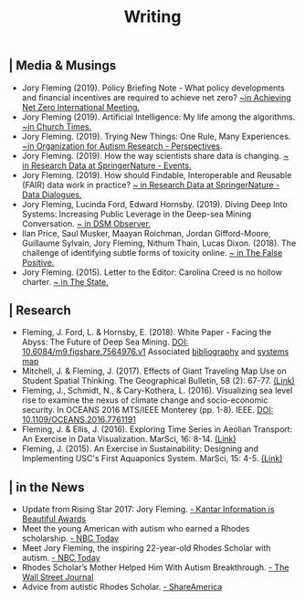 ﻿---
title: "Writing"
layout: single
author_profile: true
permalink: /writing/
share: false
---
<script type='text/javascript' src='https://d1bxh8uas1mnw7.cloudfront.net/assets/embed.js'></script>
<script async src="https://badge.dimensions.ai/badge.js" charset="utf-8"></script>
## <i class="fa fa-newspaper-o"></i> | Media & Musings
<ul>
<li>Jory Fleming (2019). Policy Briefing Note - What policy developments and financial incentives are required to achieve net zero? <a href = "http://www.netzero.org.uk/briefing-note-10">~in Achieving Net Zero International Meeting.</a></li>

<li>Jory Fleming (2019). Artificial Intelligence: My life among the algorithms. <a href = "https://www.churchtimes.co.uk/articles/2019/26-july/features/features/artificial-intelligence-my-life-among-the-algorithms">~in Church Times.</a></li>

<li>Jory Fleming. (2019). Trying New Things: One Rule, Many Experiences. <a href="https://researchautism.org/trying-new-things-one-rule-many-experiences/">~in Organization for Autism Research - Perspectives</a>.</li>

<li>Jory Fleming. (2019). How the way scientists share data is changing. <a href="https://researchdata.springernature.com/users/207005-jory-fleming/posts/43797-how-the-way-scientists-share-data-is-changing">~ in Research Data at SpringerNature - Events.</a></li>

<li>Jory Fleming. (2019). How should Findable, Interoperable and Reusable (FAIR) data work in practice? <a href="https://researchdata.springernature.com/users/207005-jory-fleming/posts/43799-how-should-findable-accessible-interoperable-and-reusable-fair-data-work-in-practice">~ in Research Data at SpringerNature - Data Dialogues.</a></li>

<li>Jory Fleming, Lucinda Ford, Edward Hornsby. (2019). Diving Deep Into Systems: Increasing Public Leverage in the Deep-sea Mining Conversation. <a href="http://dsmobserver.com/2019/01/diving-deep-into-systems-increasing-public-leverage-in-the-deep-sea-mining-conversation/">~ in DSM Observer.</a></li>

<li>Ilan Price, Saul Musker, Maayan Roichman, Jordan Gifford-Moore, Guillaume Sylvain, Jory Fleming, Nithum Thain, Lucas Dixon. (2018). The challenge of identifying subtle forms of toxicity online. <a href="https://medium.com/the-false-positive/the-challenge-of-identifying-subtle-forms-of-toxicity-online-465505b6c4c9?fbclid=IwAR1Qp-yawlShZGYFnDzgfU8q3jLE_pDrEMAMCt9-_8B0181N7AlO8TMhsDc">~ in The False Positive.</a></li>

<li>Jory Fleming. (2015). Letter to the Editor: Carolina Creed is no hollow charter. <a href="https://www.thestate.com/opinion/letters-to-the-editor/article19401645.html">~ in The State.</a></li>
</ul>

## <i class="fa fa-flask"></i> | Research
<ul>
<li> Fleming, J. Ford, L. & Hornsby, E. (2018). White Paper - Facing the Abyss: The Future of Deep Sea Mining. <a href="https://doi.org/10.6084/m9.figshare.7564976.v1">DOI: 10.6084/m9.figshare.7564976.v1</a> <span class='altmetric-embed' data-badge-type='donut' data-badge-popover="right" data-doi="10.6084/m9.figshare.7564976"></span> Associated <a href="https://doi.org/10.6084/m9.figshare.7564988.v1">bibliography</a> and <a href="https://doi.org/10.6084/m9.figshare.7564982.v1">systems map</a></li>

<li>Mitchell, J. & Fleming, J. (2017). Effects of Giant Traveling Map Use on Student Spatial Thinking. The Geographical Bulletin, 58 (2): 67-77. <a href="https://gammathetaupsilon.org/the-geographical-bulletin/2010s/volume58-2/article1.pdf">(Link)</a></li>

<li>Fleming, J., Schmidt, N., & Cary-Kothera, L. (2016). Visualizing sea level rise to examine the nexus of climate change and socio-economic security. In OCEANS 2016 MTS/IEEE Monterey (pp. 1-8). IEEE. <a href="https://doi.org/10.1109/OCEANS.2016.7761191">DOI: 10.1109/OCEANS.2016.7761191</a> <span class='altmetric-embed' data-badge-type='donut' data-badge-popover="right" data-doi="10.1109/OCEANS.2016.7761191"></span></li>

<li>Fleming, J. & Ellis, J. (2016). Exploring Time Series in Aeolian Transport: An Exercise in Data Visualization. MarSci, 16: 8-14. <a href="https://sites.google.com/site/marscijournal/journal-releases">(Link)</a></li>

<li>Fleming, J. (2015). An Exercise in Sustainability: Designing and Implementing USC's First Aquaponics System. MarSci, 15: 4-5. <a href="https://sites.google.com/site/marscijournal/journal-releases">(Link)</a></li>
</ul>

## <i class="fa fa-bullhorn"></i> | in the News
<ul>
<li> Update from Rising Star 2017: Jory Fleming. <a href="https://www.informationisbeautifulawards.com/news/320-checking-in-with-a-former-winner-jory-fleming">- Kantar Information is Beautiful Awards</a></li>

<li> Meet the young American with autism who earned a Rhodes scholarship. <a href="https://www.today.com/video/meet-the-young-american-with-autism-who-earned-a-rhodes-scholarship-1188827203630">- NBC Today</a></li>

<li>Meet Jory Fleming, the inspiring 22-year-old Rhodes Scholar with autism. <a href="https://www.today.com/news/meet-jory-fleming-inspiring-22-year-old-rhodes-scholar-autism-t106800">- NBC Today</a></li>

<li>Rhodes Scholar’s Mother Helped Him With Autism Breakthrough. <a href="https://www.wsj.com/articles/rhodes-scholars-mother-helped-him-with-autism-breakthrough-1483404375">- The Wall Street Journal</a></li>

<li>Advice from autistic Rhodes Scholar. <a href="https://share.america.gov/autistic-rhodes-scholar-says-stick-your-foot-out/">- ShareAmerica</a></li>
</ul>
